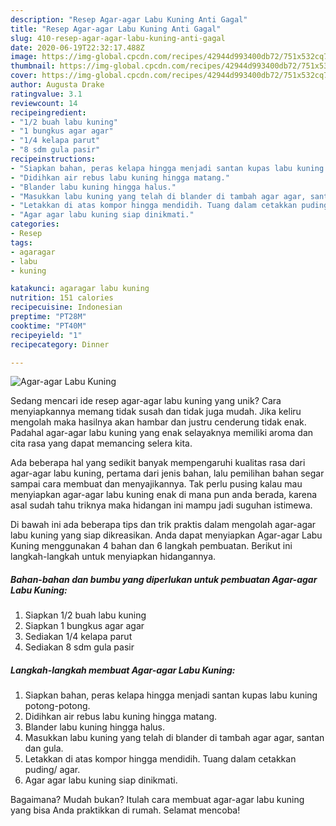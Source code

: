 ```yaml
---
description: "Resep Agar-agar Labu Kuning Anti Gagal"
title: "Resep Agar-agar Labu Kuning Anti Gagal"
slug: 410-resep-agar-agar-labu-kuning-anti-gagal
date: 2020-06-19T22:32:17.488Z
image: https://img-global.cpcdn.com/recipes/42944d993400db72/751x532cq70/agar-agar-labu-kuning-foto-resep-utama.jpg
thumbnail: https://img-global.cpcdn.com/recipes/42944d993400db72/751x532cq70/agar-agar-labu-kuning-foto-resep-utama.jpg
cover: https://img-global.cpcdn.com/recipes/42944d993400db72/751x532cq70/agar-agar-labu-kuning-foto-resep-utama.jpg
author: Augusta Drake
ratingvalue: 3.1
reviewcount: 14
recipeingredient:
- "1/2 buah labu kuning"
- "1 bungkus agar agar"
- "1/4 kelapa parut"
- "8 sdm gula pasir"
recipeinstructions:
- "Siapkan bahan, peras kelapa hingga menjadi santan kupas labu kuning potong-potong."
- "Didihkan air rebus labu kuning hingga matang."
- "Blander labu kuning hingga halus."
- "Masukkan labu kuning yang telah di blander di tambah agar agar, santan dan gula."
- "Letakkan di atas kompor hingga mendidih. Tuang dalam cetakkan puding/ agar."
- "Agar agar labu kuning siap dinikmati."
categories:
- Resep
tags:
- agaragar
- labu
- kuning

katakunci: agaragar labu kuning 
nutrition: 151 calories
recipecuisine: Indonesian
preptime: "PT28M"
cooktime: "PT40M"
recipeyield: "1"
recipecategory: Dinner

---
```



![Agar-agar Labu Kuning](https://img-global.cpcdn.com/recipes/42944d993400db72/751x532cq70/agar-agar-labu-kuning-foto-resep-utama.jpg)

Sedang mencari ide resep agar-agar labu kuning yang unik? Cara menyiapkannya memang tidak susah dan tidak juga mudah. Jika keliru mengolah maka hasilnya akan hambar dan justru cenderung tidak enak. Padahal agar-agar labu kuning yang enak selayaknya memiliki aroma dan cita rasa yang dapat memancing selera kita.



Ada beberapa hal yang sedikit banyak mempengaruhi kualitas rasa dari agar-agar labu kuning, pertama dari jenis bahan, lalu pemilihan bahan segar sampai cara membuat dan menyajikannya. Tak perlu pusing kalau mau menyiapkan agar-agar labu kuning enak di mana pun anda berada, karena asal sudah tahu triknya maka hidangan ini mampu jadi suguhan istimewa.


Di bawah ini ada beberapa tips dan trik praktis dalam mengolah agar-agar labu kuning yang siap dikreasikan. Anda dapat menyiapkan Agar-agar Labu Kuning menggunakan 4 bahan dan 6 langkah pembuatan. Berikut ini langkah-langkah untuk menyiapkan hidangannya.

<!--inarticleads1-->

##### Bahan-bahan dan bumbu yang diperlukan untuk pembuatan Agar-agar Labu Kuning:

1. Siapkan 1/2 buah labu kuning
1. Siapkan 1 bungkus agar agar
1. Sediakan 1/4 kelapa parut
1. Sediakan 8 sdm gula pasir




<!--inarticleads2-->

##### Langkah-langkah membuat Agar-agar Labu Kuning:

1. Siapkan bahan, peras kelapa hingga menjadi santan kupas labu kuning potong-potong.
1. Didihkan air rebus labu kuning hingga matang.
1. Blander labu kuning hingga halus.
1. Masukkan labu kuning yang telah di blander di tambah agar agar, santan dan gula.
1. Letakkan di atas kompor hingga mendidih. Tuang dalam cetakkan puding/ agar.
1. Agar agar labu kuning siap dinikmati.




Bagaimana? Mudah bukan? Itulah cara membuat agar-agar labu kuning yang bisa Anda praktikkan di rumah. Selamat mencoba!

